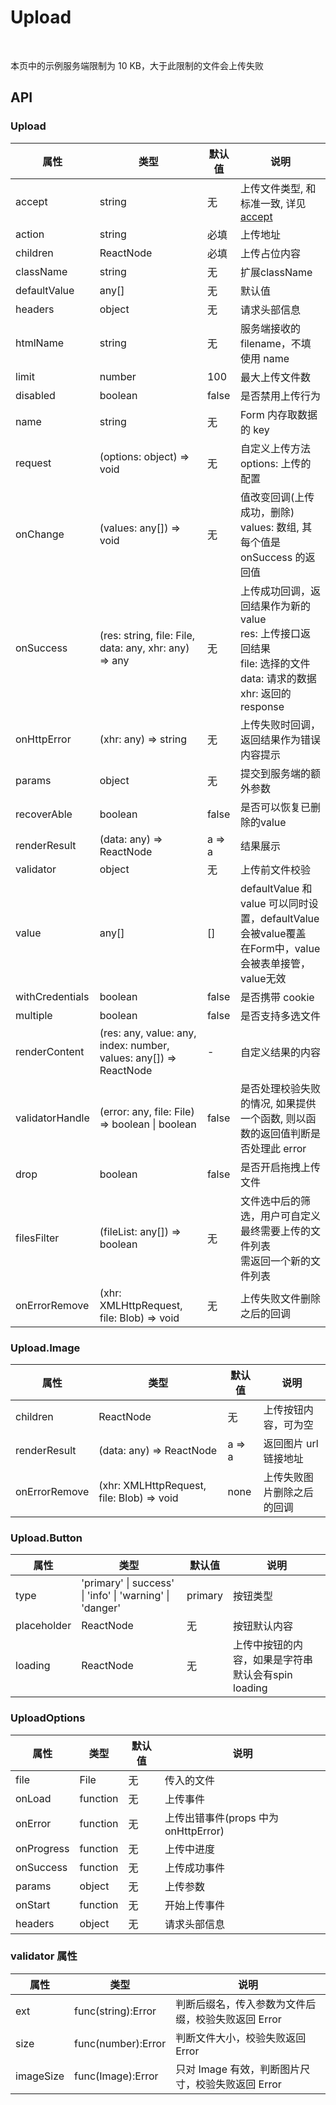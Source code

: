 # Upload

<br />

本页中的示例服务端限制为 10 KB，大于此限制的文件会上传失败

<example />

## API

### Upload

| 属性 | 类型 | 默认值 | 说明 |
| --- | --- | --- | --- |
| accept | string | 无 | 上传文件类型, 和标准一致, 详见[accept](https://developer.mozilla.org/en-US/docs/Web/HTML/Element/input/file#accept) |
| action | string | 必填 | 上传地址 |
| children | ReactNode | 必填 | 上传占位内容 |
| className | string | 无 | 扩展className |
| defaultValue | any[] | 无 | 默认值 |
| headers | object | 无 | 请求头部信息 |
| htmlName | string | 无 | 服务端接收的 filename，不填使用 name |
| limit | number | 100 | 最大上传文件数 |
| disabled | boolean | false | 是否禁用上传行为 | 
| name | string | 无 | Form 内存取数据的 key |
| request | (options: object) => void | 无 | 自定义上传方法<br /> options: 上传的配置 |
| onChange | (values: any[]) => void | 无 | 值改变回调(上传成功，删除)<br />values: 数组, 其每个值是 onSuccess 的返回值 |
| onSuccess | (res: string, file: File, data: any, xhr: any) => any | 无 | 上传成功回调，返回结果作为新的 value<br />res: 上传接口返回结果<br />file: 选择的文件<br />data: 请求的数据<br />xhr: 返回的 response |
| onHttpError | (xhr: any) => string | 无 | 上传失败时回调，返回结果作为错误内容提示 |
| params | object | 无 | 提交到服务端的额外参数 |
| recoverAble | boolean | false | 是否可以恢复已删除的value |
| renderResult | (data: any) => ReactNode | a => a | 结果展示 |
| validator | object | 无 | 上传前文件校验 |
| value | any[] | \[] | defaultValue 和 value 可以同时设置，defaultValue 会被value覆盖<br />在Form中，value会被表单接管，value无效 |
| withCredentials | boolean | false | 是否携带 cookie |
| multiple | boolean | false | 是否支持多选文件 |
| renderContent | (res: any, value: any, index: number, values: any[]) => ReactNode | - | 自定义结果的内容 |
| validatorHandle | (error: any, file: File) => boolean \| boolean | false | 是否处理校验失败的情况, 如果提供一个函数, 则以函数的返回值判断是否处理此 error |
| drop | boolean | false | 是否开启拖拽上传文件 |
| filesFilter | (fileList: any[]) => boolean | 无 | 文件选中后的筛选，用户可自定义最终需要上传的文件列表<br />需返回一个新的文件列表 |
| onErrorRemove | (xhr: XMLHttpRequest, file: Blob) => void | 无 | 上传失败文件删除之后的回调 |


### Upload.Image

| 属性 | 类型 | 默认值 | 说明 |
| --- | --- | --- | --- |
| children | ReactNode | 无 | 上传按钮内容，可为空 |
| renderResult | (data: any) => ReactNode | a => a | 返回图片 url 链接地址 |
| onErrorRemove | (xhr: XMLHttpRequest, file: Blob) => void | none | 上传失败图片删除之后的回调 |

### Upload.Button

| 属性 | 类型 | 默认值 | 说明 |
| --- | --- | --- | --- |
| type | 'primary' \| success' \| 'info' \| 'warning' \| 'danger' | primary | 按钮类型 |
| placeholder | ReactNode | 无 | 按钮默认内容 |
| loading | ReactNode | 无 | 上传中按钮的内容，如果是字符串默认会有spin loading |


### UploadOptions 

| 属性 | 类型 | 默认值 | 说明 |
| --- | --- | --- | --- |
| file |  File | 无 |  传入的文件 |
| onLoad | function | 无 | 上传事件 |
| onError | function | 无| 上传出错事件(props 中为 onHttpError) |
| onProgress | function | 无 | 上传中进度 |
| onSuccess | function | 无 | 上传成功事件 |
| params | object | 无 | 上传参数 |
| onStart | function | 无 | 开始上传事件 |
| headers | object | 无 | 请求头部信息 |


### validator 属性

| 属性 | 类型 | 说明 |
| --- | --- | --- |
| ext | func(string):Error | 判断后缀名，传入参数为文件后缀，校验失败返回 Error |
| size | func(number):Error | 判断文件大小，校验失败返回 Error |
| imageSize | func(Image):Error | 只对 Image 有效，判断图片尺寸，校验失败返回 Error |
